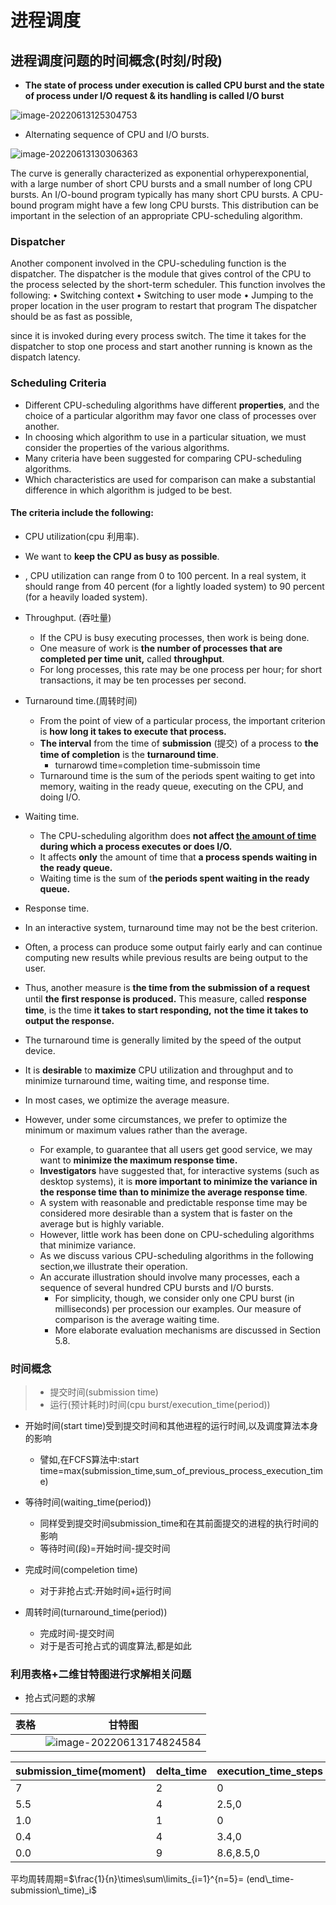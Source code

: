 # 进程调度

## 进程调度问题的时间概念(时刻/时段)

- **The state of process under execution is called CPU burst and the state of process under I/O request & its handling is called I/O burst**



![image-20220613125304753](https://raw.githubusercontent.com/xuchaoxin1375/pictures/main/imagesimage-20220613125304753.png)

-  Alternating sequence of CPU and I/O bursts.

![image-20220613130306363](https://raw.githubusercontent.com/xuchaoxin1375/pictures/main/imagesimage-20220613130306363.png)

 The curve is generally characterized as exponential orhyperexponential, with a large number of short CPU bursts and a small number of long CPU bursts. An I/O-bound program typically has many short CPU bursts. A CPU-bound program might have a few long CPU bursts. This distribution can be important in the selection of an appropriate CPU-scheduling algorithm.

###  Dispatcher

Another component involved in the CPU-scheduling function is the dispatcher.
The dispatcher is the module that gives control of the CPU to the process selected
by the short-term scheduler. This function involves the following:
• Switching context
• Switching to user mode
• Jumping to the proper location in the user program to restart that program
The dispatcher should be as fast as possible, 

since it is invoked during every process switch. The time it takes for the dispatcher to stop one process and start
another running is known as the dispatch latency.

###  Scheduling Criteria

- Different CPU-scheduling algorithms have different **properties**, and the choice of a particular algorithm may favor one class of processes over another. 
- In choosing which algorithm to use in a particular situation, we must consider the properties of the various algorithms.
- Many criteria have been suggested for comparing CPU-scheduling algorithms. 
- Which characteristics are used for comparison can make a substantial difference in which algorithm is judged to be best. 

#### The criteria include the following:

-  CPU utilization(cpu 利用率). 
  - We want to **keep the CPU as busy as possible**. 
  - , CPU utilization can range from 0 to 100 percent. In a real system, it should range from 40 percent (for a lightly loaded system) to 90 percent (for a heavily loaded system).

- Throughput. (吞吐量)
  - If the CPU is busy executing processes, then work is being done.
  -  One measure of work is **the number of processes that are completed per time unit,** called **throughput**. 
  - For long processes, this rate may be one process per hour; for short transactions, it may be ten processes per second. 

- Turnaround time.(周转时间)
  -  From the point of view of a particular process, the important criterion is **how long it takes to execute that process.** 
  - **The interval** from the time of **submission** (提交) of a process to **the time of completion** is the **turnaround time**. 
    - turnarowd time=completion time-submissoin time
  - Turnaround time is the sum of the periods spent waiting to get into memory, waiting in the ready queue, executing on the CPU, and doing I/O.
- Waiting time. 
  - The CPU-scheduling algorithm does **not affect <u>the amount of time</u> during which a process executes or does I/O.** 
  - It affects **only** the amount of time that **a process spends waiting in the ready queue.** 
  - Waiting time is the sum of t**he periods spent waiting in the ready queue.**  

-  Response time. 
  - In an interactive system, turnaround time may not be the best criterion. 
  - Often, a process can produce some output fairly early and can continue computing new results while previous results are being output to the user. 
  - Thus, another measure is **the time from the submission of a request** until **the ﬁrst response is produced.** This measure, called **response time**, is the time **it takes to start responding,** **not the time it takes to output the response.** 
  - The turnaround time is generally limited by the speed of the output device. 
- It is **desirable** to **maximize** CPU utilization and throughput and to minimize turnaround time, waiting time, and response time. 
- In most cases, we optimize the average measure. 
- However, under some circumstances, we prefer to optimize the minimum or maximum values rather than the average. 
  - For example, to guarantee that all users get good service, we may want to **minimize the maximum response time.** 
  - **Investigators** have suggested that, for interactive systems (such as desktop systems), it is **more important to minimize the variance in the response time than to minimize the average response time**. 
  - A system with reasonable and predictable response time may be considered more desirable than a system that is faster on the average but is highly variable.
  -  However, little work has been done on CPU-scheduling algorithms that minimize variance. 
  - As we discuss various CPU-scheduling algorithms in the following section,we illustrate their operation. 
  - An accurate illustration should involve many processes, each a sequence of several hundred CPU bursts and I/O bursts. 
    - For simplicity, though, we consider only one CPU burst (in milliseconds) per procession our examples. Our measure of comparison is the average waiting time. 
    - More elaborate evaluation mechanisms are discussed in Section 5.8.

### 时间概念

> - 提交时间(submission time)
> - 运行(预计耗时)时间(cpu burst/execution_time(period))



- 开始时间(start time)受到提交时间和其他进程的运行时间,以及调度算法本身的影响

  - 譬如,在FCFS算法中:start time=max(submission_time,sum_of_previous_process_execution_time)
- 等待时间(waiting_time(period))
  - 同样受到提交时间submission_time和在其前面提交的进程的执行时间的影响
  - 等待时间(段)=开始时间-提交时间
- 完成时间(compeletion time)

  - 对于非抢占式:开始时间+运行时间

  

- 周转时间(turnaround_time(period))
  - 完成时间-提交时间
  - 对于是否可抢占式的调度算法,都是如此

### 利用表格+二维甘特图进行求解相关问题

- 抢占式问题的求解

| 表格 |                            甘特图                            |
| ---- | :----------------------------------------------------------: |
|      | ![image-20220613174824584](https://raw.githubusercontent.com/xuchaoxin1375/pictures/main/imagesimage-20220613174824584.png) |

| submission_time(moment) | delta_time | execution_time_steps | end_time(moment) | process_id |      |
| ----------------------- | ---------- | -------------------- | ---------------- | ---------- | ---- |
| 7                       | 2          | 0                    | 9                | 5          |      |
| 5.5                     | 4          | 2.5,0                | 11.5             | 4          |      |
| 1.0                     | 1          | 0                    | 2.0              | 3          |      |
| 0.4                     | 4          | 3.4,0                | 5.4              | 2          |      |
| 0.0                     | 9          | 8.6,8.5,0            | 20               | 1          |      |

平均周转周期=$\frac{1}{n}\times\sum\limits_{i=1}^{n=5}= (end\_time-submission\_time)_i$

